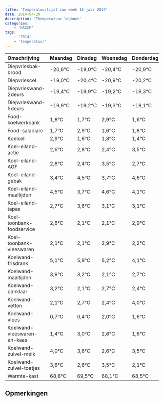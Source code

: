 ```yaml
---
title: 'Temperatuurlijst van week 16 jaar 2014'
date: 2014-04-20
description: 'Themperatuur logboek'
categories:
    - 'HACCP'
tags:
    - '2014'
    - 'temperatuur'
---
```

|Omschrijving|Maandag|Dinsdag|Woensdag|Donderdag|Vrijdag|Zaterdag|Zondag|
|:---|:---|:---|:---|:---|:---|:---|:---|
|Diepvriesbak-brood|-20,6°C|-19,0°C|-20,4°C|-20,9°C|-20,2°C|-20,3°C|-19,1°C|
|Diepvriescel|-19,0°C|-20,4°C|-20,9°C|-20,2°C|-20,3°C|-19,1°C|-20,4°C|
|Diepvrieswand-2deurs|-19,4°C|-19,9°C|-19,2°C|-19,3°C|-18,1°C|-19,4°C|-19,2°C|
|Diepvrieswand-5deurs|-19,9°C|-19,2°C|-19,3°C|-18,1°C|-19,4°C|-19,2°C|-19,6°C|
|Food-koelwerkbank|1,8°C|1,7°C|2,9°C|1,6°C|1,8°C|1,4°C|2,5°C|
|Food-saladiare|1,7°C|2,9°C|1,6°C|1,8°C|1,4°C|2,5°C|1,7°C|
|Koelcel|2,9°C|1,6°C|1,8°C|1,4°C|2,5°C|1,7°C|2,6°C|
|Koel-eiland-actie|2,6°C|2,8°C|2,4°C|3,5°C|2,7°C|3,6°C|3,1°C|
|Koel-eiland-AGF|2,8°C|2,4°C|3,5°C|2,7°C|3,6°C|3,1°C|3,1°C|
|Koel-eiland-gebak|3,4°C|4,5°C|3,7°C|4,6°C|4,1°C|4,1°C|4,9°C|
|Koel-eiland-maaltijden|4,5°C|3,7°C|4,6°C|4,1°C|4,1°C|4,9°C|4,2°C|
|Koel-eiland-tapas|2,7°C|3,6°C|3,1°C|3,1°C|3,9°C|3,2°C|2,1°C|
|Koel-toonbank-foodservice|2,6°C|2,1°C|2,1°C|2,9°C|2,2°C|1,1°C|1,7°C|
|Koel-toonbank-vleeswaren|2,1°C|2,1°C|2,9°C|2,2°C|1,1°C|1,7°C|1,4°C|
|Koelwand-frisdrank|5,1°C|5,9°C|5,2°C|4,1°C|4,7°C|4,4°C|6,0°C|
|Koelwand-maaltijden|3,9°C|3,2°C|2,1°C|2,7°C|2,4°C|4,0°C|3,6°C|
|Koelwand-panklaar|3,2°C|2,1°C|2,7°C|2,4°C|4,0°C|3,6°C|2,6°C|
|Koelwand-vetten|2,1°C|2,7°C|2,4°C|4,0°C|3,6°C|2,6°C|3,5°C|
|Koelwand-vlees|0,7°C|0,4°C|2,0°C|1,6°C|0,6°C|1,5°C|0,1°C|
|Koelwand-vleeswaren-en-kaas|1,4°C|3,0°C|2,6°C|1,6°C|2,5°C|1,1°C|1,5°C|
|Koelwand-zuivel-melk|4,0°C|3,6°C|2,6°C|3,5°C|2,1°C|2,5°C|2,7°C|
|Koelwand-zuivel-toetjes|3,6°C|2,6°C|3,5°C|2,1°C|2,5°C|2,7°C|2,7°C|
|Warmte-kast|68,6°C|69,5°C|68,1°C|68,5°C|68,7°C|68,7°C|68,5°C|

## Opmerkingen


